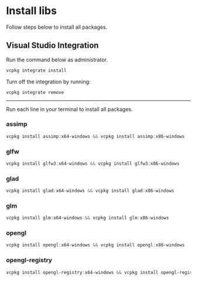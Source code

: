 ﻿# Install libs

Follow steps below to install all packages.

## Visual Studio Integration

Run the command below as administrator.

```powershell
vcpkg integrate install
```

Turn off the integration by running:

```powershell
vcpkg integrate remove
```

---

Run each line in your terminal to install all packages.

### assimp

```powershell
vcpkg install assimp:x64-windows && vcpkg install assimp:x86-windows
```

### glfw

```powershell
vcpkg install glfw3:x64-windows && vcpkg install glfw3:x86-windows
```

### glad

```powershell
vcpkg install glad:x64-windows && vcpkg install glad:x86-windows
```

<!--
### freeglut

```powershell
vcpkg install freeglut:x64-windows && vcpkg install freeglut:x86-windows
```

### glew

```powershell
vcpkg install glew:x64-windows && vcpkg install glew:x86-windows
```
-->

### glm

```powershell
vcpkg install glm:x64-windows && vcpkg install glm:x86-windows
```

### opengl

```powershell
vcpkg install opengl:x64-windows && vcpkg install opengl:x86-windows
```

### opengl-registry

```powershell
vcpkg install opengl-registry:x64-windows && vcpkg install opengl-registry:x86-windows
```
